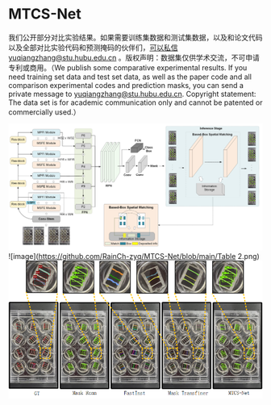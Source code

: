 # MTCS-Net
我们公开部分对比实验结果。如果需要训练集数据和测试集数据，以及和论文代码以及全部对比实验代码和预测掩码的伙伴们，可以私信yuqiangzhang@stu.hubu.edu.cn 。版权声明：数据集仅供学术交流，不可申请专利或商用。（We publish some comparative experimental results. If you need training set data and test set data, as well as the paper code and all comparison experimental codes and prediction masks, you can send a private message to yuqiangzhang@stu.hubu.edu.cn. Copyright statement: The data set is for academic communication only and cannot be patented or commercially used.）

![image](https://github.com/RainCh-zyq/MTCS-Net/blob/main/Fig.2.png)
![image](https://github.com/RainCh-zyq/MTCS-Net/blob/main/Table 2.png)
![image](https://github.com/RainCh-zyq/MTCS-Net/blob/main/Fig.6.png)
